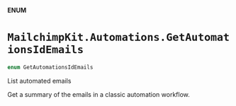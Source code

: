 **ENUM**

# `MailchimpKit.Automations.GetAutomationsIdEmails`

```swift
enum GetAutomationsIdEmails
```

List automated emails

Get a summary of the emails in a classic automation workflow.
